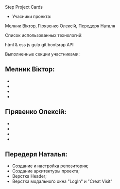 Step Project Cards

- Учасники проекта:

Мелник Вiктор,
Гiрявенко Олексiй,
Передеря Наталя


Список использованных технологий:

html & css 
js
gulp
git
bootsrap
API

Выполненные секции участниками:

Мелник Вiктор:
-
-
-
-
-

Гiрявенко Олексiй:
-
-
-
-
-

Передеря Наталья:
-
- Создание и настройка репозитория;
- Создание архитектуры проекта;
- Верстка Header;
- Верстка модального окна "LogIn" и "Creat Visit"



